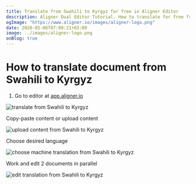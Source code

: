 ```yaml
---
title: Translate from Swahili to Kyrgyz for free in Aligner Editor
description: Aligner Dual Editor Tutorial. How to translate for free from Swahili to Kyrgyz. Aligner is multilingual document management platform. 
ogImage: "https://www.aligner.io/images/aligner-logo.png"
date: 2020-05-06T07:09:21+03:00
image: ../images/aligner-logo.png
onBlog: true
---
```


# How to translate document from Swahili to Kyrgyz

1. Go to editor at [app.aligner.io](https://app.aligner.io "Aligner App web page")

![translate from Swahili to Kyrgyz](../aligner-blank-editor.png "translate from Swahili to Kyrgyz")

Copy-paste content or upload content

![upload content from Swahili to Kyrgyz](../aligner-uploaded-document.png "upload content from Swahili to Kyrgyz")

Choose desired language

![choose machine translation from Swahili to Kyrgyz](../aligner-language-dropdown.png "choose machine translation from Swahili to Kyrgyz")

Work and edit 2 documents in parallel

![edit translation from Swahili to Kyrgyz](../aligner-double-sitded-editor.png "edit translation from Swahili to Kyrgyz")

